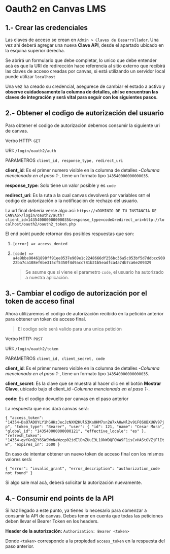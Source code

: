 # Oauth2 en Canvas LMS

## 1.- Crear las credenciales
Las claves de acceso se crean en `Admin > Claves de Desarrollador`.
Una vez ahí deberá agregar una nueva **Clave API**, desde el apartado ubicado en la esquina superior derecha.

Se abrirá un formulario que debe completar, lo unico que debe entender acá es que la URI de redirección hace referencia al sitio externo que recibirá las claves de acceso creadas por canvas, si está utilizando un servidor local puede utilizar `localhost`

Una vez ha creado su credencial, asegurece de cambiar el estado a activo y **observe cuidadosamente la columna de detalles, ahí se encuentran las claves de integración y será vital para seguir con los siguientes pasos.** 




## 2.- Obtener el codigo de autorización del usuario
Para obtener el codigo de autorización debemos consumir la siguiente uri de canvas.

Verbo HTTP: `GET`

URI: `/login/oauth2/auth`

PARAMETROS `client_id, response_type, redirect_uri`

**client_id**:  Es el primer numero visible en la columna de detalles -*Columna mencionada en el paso 1*-, tiene un formato tipo `143540000000000035`. 

**response_type**: Solo tiene un valor posible y es `code`

**redirect_uri**: Es la ruta a la cual canvas devolverá por variables `GET` el codigo de autorización o la notificación de rechazo del usuario.

La url final deberia verse algo así: 
`https://<DOMINIO DE TU INSTANCIA DE CANVAS>/login/oauth2/auth?client_id=143540000000000035&response_type=code&redirect_uri=http://localhost/oauth2/oauth2_token.php`

El end point puede retornar dos posibles respuestas que son:
1) `[error] => access_denied`

2) `[code] => a4e9bbe90461898ff91ee0537e969e1c2248666df256bc36a5c053bf5d7ddbcc90922ba7ca108ef6be315cf5350f4d9acc781b21b5eadfca4a74b7ca6e209329`
   
   >Se asume que si viene el parametro `code`, el usuario ha autorizado a nuestra aplicación.

## 3.- Cambiar el codigo de autorización por el token de acceso final
Ahora utilizaremos el codigo de autorización recibido en la petición anterior para obtener un token de acceso final.
>El codigo solo será valido para una unica petición

Verbo HTTP: `POST`

URI: `/login/oauth2/token`

PARAMETROS `client_id, client_secret, code`

**client_id**:  Es el primer numero visible en la columna de detalles -*Columna mencionada en el paso 1*-, tiene un formato tipo `143540000000000035`. 

**client_secret**: Es la clave que se muestra al hacer clic en el botón **Mostrar Clave**, ubicado bajo el client_id -*Columna mencionada en el paso 1*-.

**code**: Es el codigo devuelto por canvas en el paso anterior

La respuesta que nos dará canvas será:

`{
    "access_token": "14354~DaO7ADOYLY1hGHHzJecJzNXN2KUlS3Ka0HM7sn2W7xA0wNl2v9iF0SUBXU6V97jp",
    "token_type": "Bearer",
    "user": {
        "id": 121,
        "name": "Cesar Mora",
        "global_id": "143540000000000121",
        "effective_locale": "es"
    },
    "refresh_token": "14354~qvYGnQ2Y6SWSWmNaWzcp02idIlDnZUuE3L1OkWDQFOWW9F1isCvHAStOVZjFlItw",
    "expires_in": 3600
}`

En caso de intentar obtener un nuevo token de acceso final con los mismos valores será: 

`{
    "error": "invalid_grant",
    "error_description": "authorization_code not found"
}`

Si algo sale mal acá, deberá solicitar la autorización nuevamente.

## 4.- Consumir end points de la API
Si haz llegado a este punto, ya tienes lo necesario para comenzar a consumir la API de canvas.
Debes tener en cuenta que todas las peticiones deben llevar el Bearer Token en los headers.

**Header de la autorización:**
`Authorization: Bearer <token>`

Donde `<token>` corresponde a la propiedad `access_token` en la respuesta del paso anterior.
